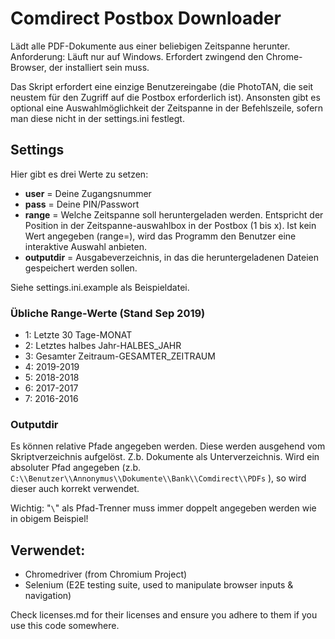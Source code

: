 # Comdirect Postbox Downloader

Lädt alle PDF-Dokumente aus einer beliebigen Zeitspanne herunter.
Anforderung: Läuft nur auf Windows. Erfordert zwingend den Chrome-Browser, der installiert sein muss.

Das Skript erfordert eine einzige Benutzereingabe (die PhotoTAN, die seit neustem für den Zugriff auf die Postbox erforderlich ist). Ansonsten gibt es optional eine Auswahlmöglichkeit der Zeitspanne in der Befehlszeile, sofern man diese nicht in der settings.ini festlegt.



## Settings
Hier gibt es drei Werte zu setzen:
- **user** = Deine Zugangsnummer
- **pass** = Deine PIN/Passwort
- **range** = Welche Zeitspanne soll heruntergeladen werden. Entspricht der Position in der Zeitspanne-auswahlbox in der Postbox (1 bis x). Ist kein Wert angegeben (range=), wird das Programm den Benutzer eine interaktive Auswahl anbieten.
- **outputdir** = Ausgabeverzeichnis, in das die heruntergeladenen Dateien gespeichert werden sollen.


Siehe settings.ini.example als Beispieldatei.

### Übliche Range-Werte (Stand Sep 2019)
- 1: Letzte 30 Tage-MONAT
- 2: Letztes halbes Jahr-HALBES_JAHR
- 3: Gesamter Zeitraum-GESAMTER_ZEITRAUM
- 4: 2019-2019
- 5: 2018-2018
- 6: 2017-2017
- 7: 2016-2016

### Outputdir
Es können relative Pfade angegeben werden. Diese werden ausgehend vom Skriptverzeichnis aufgelöst. Z.b. Dokumente als Unterverzeichnis.
Wird ein absoluter Pfad angegeben (z.b. `C:\\Benutzer\\Annonymus\\Dokumente\\Bank\\Comdirect\\PDFs` ), so wird dieser auch korrekt verwendet.

Wichtig: "`\`" als Pfad-Trenner muss immer doppelt angegeben werden wie in obigem Beispiel!


## Verwendet:
- Chromedriver (from Chromium Project)
- Selenium (E2E testing suite, used to manipulate browser inputs & navigation)

Check licenses.md for their licenses and ensure you adhere to them if you use this code somewhere.

